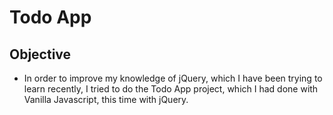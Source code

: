 # Todo App 
## Objective

- In order to improve my knowledge of jQuery, which I have been trying to learn recently, I tried to do the Todo App project, which I had done with Vanilla Javascript, this time with jQuery.
 
<!-- ## What am i use in this project ?

- Capturing method in JS DOM,
- Locale storage for saving todo id's, text's and isDone tag
- Keydown event and its code property,
- createElement and appendChild methods to add new element inside of our HTML Document,
- setTimeout for creating a transition element with a delay,
- Alert to send user some messages if something wents wrong,
- parentElement, firstElementChild, previous-nextElementSibling etc. to navigate between nodes,
- Confirm property to interact with the user,
- ClassList property and its methods to add and remove some classes of elements.  

## Project Link

You can reach my To-Do app from [here](https://esadakman.github.io/javascript-todo-app/)

### Preview of the Project

![todo-list](https://user-images.githubusercontent.com/98649983/171985802-28ac3d56-d77f-482e-9c48-a9e422c37b95.gif)
 
  -->